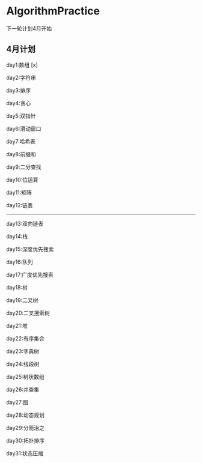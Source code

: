 # AlgorithmPractice

下一轮计划4月开始

## 4月计划

day1:数组 [x]



day2:字符串



day3:排序



day4:贪心



day5:双指针



day6:滑动窗口



day7:哈希表



day8:前缀和



day9:二分查找



day10:位运算



day11:矩阵



day12:链表



---



day13:双向链表



day14:栈



day15:深度优先搜索



day16:队列



day17:广度优先搜索



day18:树



day19:二叉树



day20:二叉搜索树



day21:堆



day22:有序集合



day23:字典树



day24:线段树



day25:树状数组



day26:并查集



day27:图



day28:动态规划



day29:分而治之



day30:拓扑排序



day31:状态压缩
